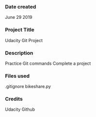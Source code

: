 ### Date created
June 29 2019

### Project Title
Udacity Git Project

### Description
Practice Git commands
Complete a project

### Files used
.gitignore
bikeshare.py

### Credits
Udacity
Github
